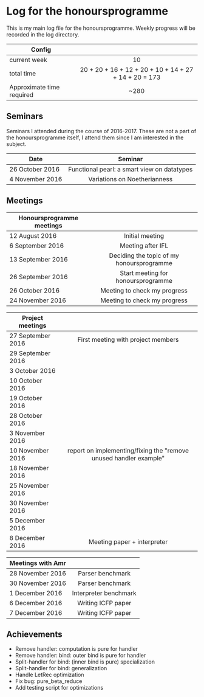 # Log for the honoursprogramme

This is my main log file for the honoursprogramme. Weekly progress will be recorded in the log directory.

| Config        |          |
| ------------- |:--------:|
| current week    | 10 |
| total time          | 20 + 20 + 16 + 12 + 20 + 10 + 14 + 27 + 14 + 20 = 173      |
| Approximate time required | ~280 |

## Seminars
Seminars I attended during the course of 2016-2017. These are not a part of the honoursprogramme itself, I attend them since I am interested in the subject.


| Date        |     Seminar     |
| ------------- |:--------:|
|  26 October 2016  | Functional pearl: a smart view on datatypes  |
| 4 November 2016          | Variations on Noetherianness      |

## Meetings

| Honoursprogramme meetings        |          |
| ------------- |:--------:|
| 12 August 2016   | Initial meeting |
| 6 September 2016          | Meeting after IFL      |
| 13 September 2016          | Deciding the topic of my honoursprogramme      |
| 26 September 2016          | Start meeting for honoursprogramme      |
| 26 October 2016          | Meeting to check my progress      |
| 24 November 2016   |  Meeting to check my progress |

| Project meetings        |          |
| ------------- |:--------:|
| 27 September 2016   | First meeting with project members |
| 29 September 2016   |  |
| 3 October 2016   |  |
| 10 October 2016   |  |
| 19 October 2016   |  |
| 28 October 2016   |  |
| 3 November 2016   |  |
| 10 November 2016   | report on implementing/fixing the "remove unused handler example" |
| 18 November 2016   |  |
| 25 November 2016   |  |
| 30 November 2016   |  |
| 5 December 2016   |  |
| 8 December 2016   | Meeting paper + interpreter |

| Meetings with Amr        |          |
| ------------- |:--------:|
| 28 November 2016   | Parser benchmark |
| 30 November 2016   | Parser benchmark |
| 1 December 2016   | Interpreter benchmark |
| 6 December 2016   | Writing ICFP paper |
| 7 December 2016   | Writing ICFP paper|


## Achievements
- Remove handler: computation is pure for handler
- Remove handler: bind: outer bind is pure for handler
- Split-handler for bind: (inner bind is pure) specialization
- Split-handler for bind: generalization
- Handle LetRec optimization
- Fix bug: pure_beta_reduce
- Add testing script for optimizations
